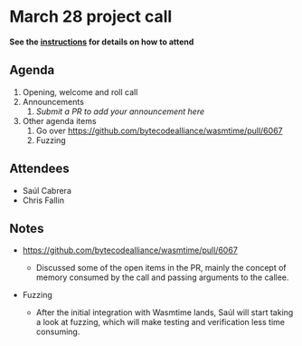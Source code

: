 # March 28 project call

**See the [instructions](../README.md) for details on how to attend**

## Agenda
1. Opening, welcome and roll call
1. Announcements
    1. _Submit a PR to add your announcement here_
1. Other agenda items
    1. Go over https://github.com/bytecodealliance/wasmtime/pull/6067
	1. Fuzzing

## Attendees
- Saúl Cabrera
- Chris Fallin

## Notes
- https://github.com/bytecodealliance/wasmtime/pull/6067
  - Discussed some of the open items in the PR, mainly the concept of memory
    consumed by the call and passing arguments to the callee.
  
- Fuzzing
	- After the initial integration with Wasmtime lands, Saúl will start taking
    a look at fuzzing, which will make testing and verification less time
    consuming.
